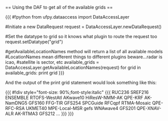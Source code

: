 == Using the DAF to get all of the available grids ==

{{{
#!python
from ufpy.dataaccess import DataAccessLayer

#Initiate a new DataRequest
request = DataAccessLayer.newDataRequest()

#Set the datatype to grid so it knows what plugin to route the request too
request.setDatatype("grid")

#getAvailableLocationNames method will return a list of all available models
#LocationNames mean different things to different plugins beware...radar is icao,
#satellite is sector, etc
available_grids = DataAccessLayer.getAvailableLocationNames(request)
for grid in available_grids:
    print grid
}}}

And the output of the print grid statement would look something like this:

{{{
#!div style="font-size: 90%;font-style:italic"
{{{
RUC236
SREF216
ENSEMBLE
RTOFS-WestAtl
AKwave10
HiResW-NMM-AK
QPE-KRF
AK-NamDNG5
GFS160
FFG-TIR
GFS254
SPCGuide
RFCqpf
RTMA-Mosaic
QPE-RFC-RSA
UKMET40
MPE-Local-MSR
gefs
WNAwave4
GFS201
QPE-XNAV-ALR
AK-RTMA3
GFS212
...
}}}
}}}
